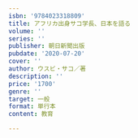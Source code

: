 ```yaml
---
isbn: '9784023318809'
title: アフリカ出身サコ学長、日本を語る
volume: ''
series: ''
publisher: 朝日新聞出版
pubdate: '2020-07-20'
cover: ''
author: ウスビ・サコ／著
description: ''
price: '1700'
genre: ''
target: 一般
format: 単行本
content: 教育

---
```

